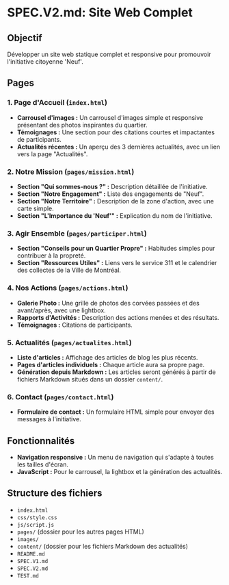 # SPEC.V2.md: Site Web Complet

## Objectif

Développer un site web statique complet et responsive pour promouvoir l'initiative citoyenne 'Neuf'.

## Pages

### 1. Page d'Accueil (`index.html`)

-   **Carrousel d'images :** Un carrousel d'images simple et responsive présentant des photos inspirantes du quartier.
-   **Témoignages :** Une section pour des citations courtes et impactantes de participants.
-   **Actualités récentes :** Un aperçu des 3 dernières actualités, avec un lien vers la page "Actualités".

### 2. Notre Mission (`pages/mission.html`)

-   **Section "Qui sommes-nous ?" :** Description détaillée de l'initiative.
-   **Section "Notre Engagement" :** Liste des engagements de "Neuf".
-   **Section "Notre Territoire" :** Description de la zone d'action, avec une carte simple.
-   **Section "L'Importance du 'Neuf'" :** Explication du nom de l'initiative.

### 3. Agir Ensemble (`pages/participer.html`)

-   **Section "Conseils pour un Quartier Propre" :** Habitudes simples pour contribuer à la propreté.
-   **Section "Ressources Utiles" :** Liens vers le service 311 et le calendrier des collectes de la Ville de Montréal.

### 4. Nos Actions (`pages/actions.html`)

-   **Galerie Photo :** Une grille de photos des corvées passées et des avant/après, avec une lightbox.
-   **Rapports d'Activités :** Description des actions menées et des résultats.
-   **Témoignages :** Citations de participants.

### 5. Actualités (`pages/actualites.html`)

-   **Liste d'articles :** Affichage des articles de blog les plus récents.
-   **Pages d'articles individuels :** Chaque article aura sa propre page.
-   **Génération depuis Markdown :** Les articles seront générés à partir de fichiers Markdown situés dans un dossier `content/`.

### 6. Contact (`pages/contact.html`)

-   **Formulaire de contact :** Un formulaire HTML simple pour envoyer des messages à l'initiative.

## Fonctionnalités

-   **Navigation responsive :** Un menu de navigation qui s'adapte à toutes les tailles d'écran.
-   **JavaScript :** Pour le carrousel, la lightbox et la génération des actualités.

## Structure des fichiers

-   `index.html`
-   `css/style.css`
-   `js/script.js`
-   `pages/` (dossier pour les autres pages HTML)
-   `images/`
-   `content/` (dossier pour les fichiers Markdown des actualités)
-   `README.md`
-   `SPEC.V1.md`
-   `SPEC.V2.md`
-   `TEST.md`
